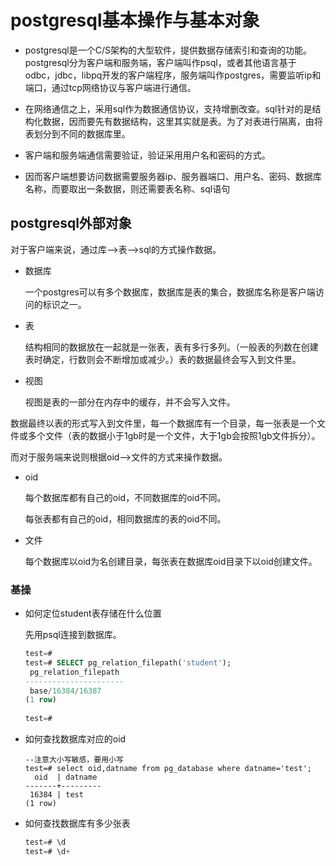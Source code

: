 # postgresql基本操作与基本对象

- postgresql是一个C/S架构的大型软件，提供数据存储索引和查询的功能。postgresql分为客户端和服务端，客户端叫作psql，或者其他语言基于odbc，jdbc，libpq开发的客户端程序，服务端叫作postgres，需要监听ip和端口，通过tcp网络协议与客户端进行通信。

- 在网络通信之上，采用sql作为数据通信协议，支持增删改查。sql针对的是结构化数据，因而要先有数据结构，这里其实就是表。为了对表进行隔离，由将表划分到不同的数据库里。

- 客户端和服务端通信需要验证，验证采用用户名和密码的方式。
- 因而客户端想要访问数据需要服务器ip、服务器端口、用户名、密码、数据库名称，而要取出一条数据，则还需要表名称、sql语句

## postgresql外部对象

对于客户端来说，通过库-->表-->sql的方式操作数据。

- 数据库

  一个postgres可以有多个数据库，数据库是表的集合，数据库名称是客户端访问的标识之一。

- 表

  结构相同的数据放在一起就是一张表，表有多行多列。（一般表的列数在创建表时确定，行数则会不断增加或减少。）表的数据最终会写入到文件里。

- 视图

  视图是表的一部分在内存中的缓存，并不会写入文件。

数据最终以表的形式写入到文件里，每一个数据库有一个目录，每一张表是一个文件或多个文件（表的数据小于1gb时是一个文件，大于1gb会按照1gb文件拆分）。

而对于服务端来说则根据oid-->文件的方式来操作数据。

- oid

  每个数据库都有自己的oid，不同数据库的oid不同。

  每张表都有自己的oid，相同数据库的表的oid不同。

- 文件

  每个数据库以oid为名创建目录，每张表在数据库oid目录下以oid创建文件。

### 基操

- 如何定位student表存储在什么位置

  先用psql连接到数据库。

  ```sql
  test=#
  test=# SELECT pg_relation_filepath('student');
   pg_relation_filepath
  ----------------------
   base/16384/16387
  (1 row)
   
  test=#
  ```

- 如何查找数据库对应的oid

  ```shell
  --注意大小写敏感，要用小写
  test=# select oid,datname from pg_database where datname='test';
    oid  | datname
  -------+---------
   16384 | test
  (1 row)
  ```

- 如何查找数据库有多少张表

  ```sql
  test=# \d
  test=# \d+
  ```

  